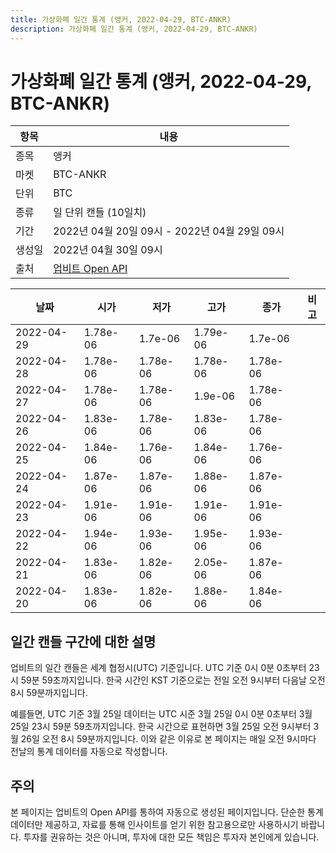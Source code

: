 ```yaml
---
title: 가상화폐 일간 통계 (앵커, 2022-04-29, BTC-ANKR)
description: 가상화폐 일간 통계 (앵커, 2022-04-29, BTC-ANKR)
---
```



가상화폐 일간 통계 (앵커, 2022-04-29, BTC-ANKR)
===

|항목|내용|
|--|--|
|종목|앵커|
|마켓|BTC-ANKR|
|단위|BTC|
|종류|일 단위 캔들 (10일치)|
|기간|2022년 04월 20일 09시 - 2022년 04월 29일 09시|
|생성일|2022년 04월 30일 09시|
|출처|[업비트 Open API](https://docs.upbit.com)|


|날짜|시가|저가|고가|종가|비고|
|--|--|--|--|--|--|
|2022-04-29|1.78e-06|1.7e-06|1.79e-06|1.7e-06|    |
|2022-04-28|1.78e-06|1.78e-06|1.78e-06|1.78e-06|    |
|2022-04-27|1.78e-06|1.78e-06|1.9e-06|1.78e-06|    |
|2022-04-26|1.83e-06|1.78e-06|1.83e-06|1.78e-06|    |
|2022-04-25|1.84e-06|1.76e-06|1.84e-06|1.76e-06|    |
|2022-04-24|1.87e-06|1.87e-06|1.88e-06|1.87e-06|    |
|2022-04-23|1.91e-06|1.91e-06|1.91e-06|1.91e-06|    |
|2022-04-22|1.94e-06|1.93e-06|1.95e-06|1.93e-06|    |
|2022-04-21|1.83e-06|1.82e-06|2.05e-06|1.87e-06|    |
|2022-04-20|1.83e-06|1.82e-06|1.88e-06|1.84e-06|    |


일간 캔들 구간에 대한 설명
---


업비트의 일간 캔들은 세계 협정시(UTC) 기준입니다. 
UTC 기준 0시 0분 0초부터 23시 59분 59초까지입니다. 
한국 시간인 KST 기준으로는 전일 오전 9시부터 다음날 오전 8시 59분까지입니다. 


예를들면, UTC 기준 3월 25일 데이터는 UTC 시준 3월 25일 0시 0분 0초부터 3월 25일 23시 59분 59초까지입니다. 
한국 시간으로 표현하면 3월 25일 오전 9시부터 3월 26일 오전 8시 59분까지입니다. 
이와 같은 이유로 본 페이지는 매일 오전 9시마다 전날의 통계 데이터를 자동으로 작성합니다. 


주의
---


본 페이지는 업비트의 Open API를 통하여 자동으로 생성된 페이지입니다. 
단순한 통계 데이터만 제공하고, 자료를 통해 인사이트를 얻기 위한 참고용으로만 사용하시기 바랍니다. 
투자를 권유하는 것은 아니며, 투자에 대한 모든 책임은 투자자 본인에게 있습니다. 
